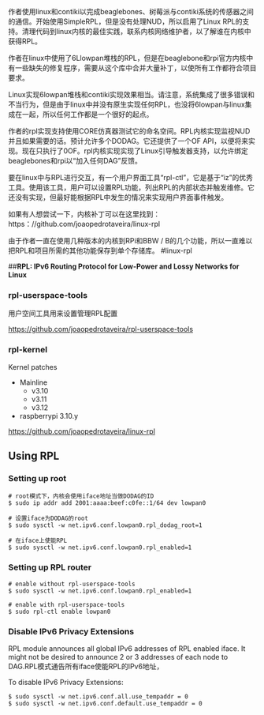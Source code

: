 作者使用linux和contiki以完成beaglebones、树莓派与contiki系统的传感器之间的通信。开始使用SimpleRPL，但是没有处理NUD，所以启用了Linux RPL的支持。清理代码到linux内核的最佳实践，联系内核网络维护者，以了解谁在内核中获得RPL。

作者在linux中使用了6Llowpan堆栈的RPL，但是在beaglebone和rpi官方内核中有一些缺失的修复程序，需要从这个库中合并大量补丁，以使所有工作都符合项目要求。

Linux实现6lowpan堆栈和contiki实现效果相当。请注意，系统集成了很多错误和不当行为，但是由于linux中并没有原生实现任何RPL，也没将6lowpan与linux集成在一起，所以任何工作都是一个很好的起点。

作者的rpl实现支持使用CORE仿真器测试它的命名空间。RPL内核实现监视NUD并且如果需要的话。预计允许多个DODAG。它还提供了一个OF API，以便将来实现。现在只执行了0OF。rpl内核实现实现了Linux引导触发器支持，以允许绑定beaglebones和rpi以“加入任何DAG”反馈。

要在linux中与RPL进行交互，有一个用户界面工具“rpl-ctl”，它是基于“iz”的优秀工具。使用该工具，用户可以设置RPL功能，列出RPL的内部状态并触发维修。它还没有实现，但最好能根据RPL中发生的情况来实现用户界面事件触发。

如果有人想尝试一下，内核补丁可以在这里找到：https：//github.com/joaopedrotaveira/linux-rpl

由于作者一直在使用几种版本的内核到RPi和BBW / B的几个功能，所以一直难以把RPL和项目所需的其他功能保存到单个存储库。
#linux-rpl

##**RPL: IPv6 Routing Protocol for Low-Power and Lossy Networks for Linux**

### rpl-userspace-tools
用户空间工具用来设置管理RPL配置

https://github.com/joaopedrotaveira/rpl-userspace-tools

### rpl-kernel
Kernel patches

* Mainline
	* v3.10
	* v3.11
	* v3.12
* raspberrypi 3.10.y

https://github.com/joaopedrotaveira/linux-rpl

## Using RPL

### Setting up root
```
# root模式下，内核会使用iface地址当做DODAG的ID
$ sudo ip addr add 2001:aaaa:beef:c0fe::1/64 dev lowpan0

# 设置iface为DODAG的root
$ sudo sysctl -w net.ipv6.conf.lowpan0.rpl_dodag_root=1

# 在iface上使能RPL
$ sudo sysctl -w net.ipv6.conf.lowpan0.rpl_enabled=1
```

### Setting up RPL router
```
# enable without rpl-userspace-tools
$ sudo sysctl -w net.ipv6.conf.lowpan0.rpl_enabled=1
```
```
# enable with rpl-userspace-tools
$ sudo rpl-ctl enable lowpan0
```

### Disable IPv6 Privacy Extensions
RPL module announces all global IPv6 addresses of RPL enabled iface. It might not be desired to announce 2 or 3 addresses of each node to DAG.RPL模式通告所有iface使能RPL的IPv6地址，

To disable IPv6 Privacy Extensions:
```
$ sudo sysctl -w net.ipv6.conf.all.use_tempaddr = 0
$ sudo sysctl -w net.ipv6.conf.default.use_tempaddr = 0
```
